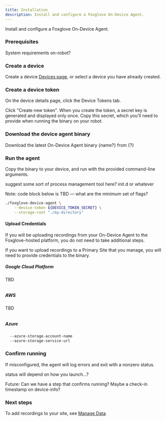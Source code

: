 ```yaml
---
title: Installation
description: Install and configure a Foxglove On-Device Agent.
---
```


Install and configure a Foxglove On-Device Agent.

### Prerequisites

<p class="Debug">System requirements on-robot?</p>

### Create a device

Create a device [Devices page](https://console.foxglove.dev/devices), or select a device you have already created.

### Create a device token

On the device details page, click the Device Tokens tab.

Click "Create new token". When you create the token, a secret key is generated and displayed only once. Copy this secret, which you'll need to provide when running the binary on your robot.

### Download the device agent binary

Download the latest On-Device Agent binary <span class="Debug">{name?} from {?}</span>

### Run the agent

Copy the binary to your device, and run with the provided command-line arguments.

<p class="Debug">suggest some sort of process management tool here? init.d or whatever</p>

<p class="Debug">Note: code block below is TBD — what are the minimum set of flags?</p>

```sh
./foxglove-device-agent \
    --device-token ${DEVICE_TOKEN_SECRET} \
    --storage-root "./my-directory"
```

#### Upload Credentials

If you will be uploading recordings from your On-Device Agent to the Foxglove-hosted platform, you do not need to take additional steps.

If you want to upload recordings to a Primary Site that you manage, you will need to provide credentials to the binary.

##### Google Cloud Platform

<p class="Debug">TBD</p>

```sh

```

##### AWS

<p class="Debug">TBD</p>

```sh

```

##### Azure

```sh
  --azure-storage-account-name
  --azure-storage-service-url
```

### Confirm running

If misconfigured, the agent will log errors and exit with a nonzero status.

<p class="Debug">status will depend on how you launch...?</p>

<p class="Debug">Future: Can we have a step that confirms running? Maybe a check-in timestamp on device-info?</p>

### Next steps

To add recordings to your site, see [Manage Data](./manage-data).
